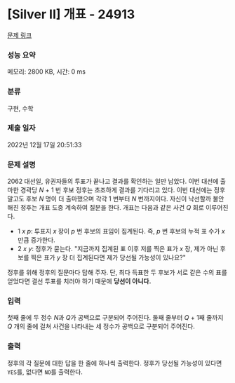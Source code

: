 # [Silver II] 개표 - 24913 

[문제 링크](https://www.acmicpc.net/problem/24913) 

### 성능 요약

메모리: 2800 KB, 시간: 0 ms

### 분류

구현, 수학

### 제출 일자

2022년 12월 17일 20:51:33

### 문제 설명

<p>2062 대선일, 유권자들의 투표가 끝나고 결과를 확인하는 일만 남았다. 이번 대선에 출마한 경곽당 <em>N</em> + 1 번 후보 정후는 초조하게 결과를 기다리고 있다. 이번 대선에는 정후 말고도 후보 <em>N</em> 명이 더 출마했으며 각각 1 번부터 <em>N</em> 번까지이다. 자신이 낙선할까 불안해진 정후는 개표 도중 계속하여 질문을 한다. 개표는 다음과 같은 사건 <em>Q</em> 회로 이루어진다.</p>

<ul>
	<li>1 <em>x</em> <em>p</em>: 투표지 <em>x</em> 장이 <em>p</em> 번 후보의 표임이 집계된다. 즉, <em>p</em> 번 후보의 누적 표 수가 <em>x</em>만큼 증가한다.</li>
	<li>2 <em>x</em> <em>y</em>: 정후가 묻는다. "지금까지 집계된 표 이후 저를 찍은 표가 <em>x</em> 장, 제가 아닌 후보를 찍은 표가 <em>y</em> 장 더 집계된다면 제가 당선될 가능성이 있나요?"</li>
</ul>

<p>정후를 위해 정후의 질문마다 답해 주자. 단, 최다 득표한 두 후보가 서로 같은 수의 표를 얻었다면 결선 투표를 치러야 하기 때문에 <strong>당선이 아니다.</strong></p>

### 입력 

 <p>첫째 줄에 두 정수 <em>N</em>과 <em>Q</em>가 공백으로 구분되어 주어진다. 둘째 줄부터 <em>Q </em>+ 1째 줄까지 <em>Q</em> 개의 줄에 걸쳐 사건을 나타내는 세 정수가 공백으로 구분되어 주어진다.</p>

### 출력 

 <p>정후의 각 질문에 대한 답을 한 줄에 하나씩 출력한다. 정후가 당선될 가능성이 있다면 <code>YES</code>를, 없다면 <code>NO</code>를 출력한다.</p>


